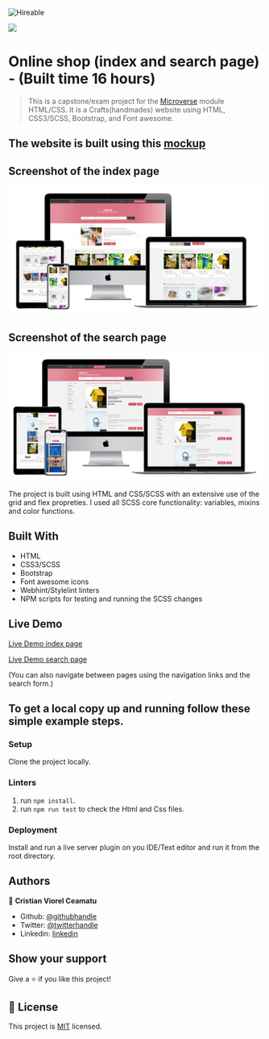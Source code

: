 ![Hireable](https://img.shields.io/badge/Hireable-yes-success)

![](https://img.shields.io/badge/-Microverse%20projects-blueviolet)
# Online shop (index and search page) - (Built time 16 hours)

> This is a capstone/exam project for the [Microverse](https://www.microverse.org) module HTML/CSS. It is a Crafts(handmades) website using HTML, CSS3/SCSS, Bootstrap, and Font awesome.

## The website is built using this [mockup](https://www.behance.net/gallery/24796463/ZATTIX)

## Screenshot of the index page

![screenshot](./.github/app-screenshot-index.png)

## Screenshot of the search page

![screenshot](./.github/app-screenshot-search.png)


The project is built using HTML and CSS/SCSS with an extensive use of the grid and flex propreties. I used all SCSS core functionality: variables, mixins and color functions.

## Built With

- HTML
- CSS3/SCSS
- Bootstrap
- Font awesome icons
- Webhint/Stylelint linters
- NPM scripts for testing and running the SCSS changes

## Live Demo

[Live Demo index page](https://raw.githack.com/cristianCeamatu/microverse-HTML-CSS-capstone-project-online-shop-for-electronics/dev/index.html)

[Live Demo search page](https://raw.githack.com/cristianCeamatu/microverse-HTML-CSS-capstone-project-online-shop-for-electronics/dev/search.html)

(You can also navigate between pages using the navigation links and the search form.)

## To get a local copy up and running follow these simple example steps.

### Setup

Clone the project locally.

### Linters

1. run `npm install`.
2. run `npm run test` to check the Html and Css files.

### Deployment

Install and run a live server plugin on you IDE/Text editor and run it from the root directory.

## Authors

👤 **Cristian Viorel Ceamatu**

- Github: [@githubhandle](https://github.com/cristianCeamatu)
- Twitter: [@twitterhandle](https://twitter.com/CeamatuV)
- Linkedin: [linkedin](https://www.linkedin.com/in/ceamatu-cristian-viorel-7a5469136/)

## Show your support

Give a ⭐️ if you like this project!

## 📝 License

This project is [MIT](lic.url) licensed.
